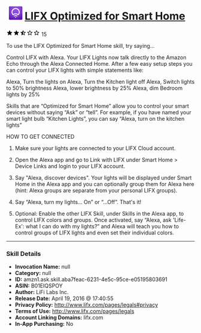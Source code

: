 # &nbsp;<img src="skill_icon" alt="LIFX Optimized for Smart Home icon" width="36"> [LIFX Optimized for Smart Home](http://alexa.amazon.com/#skills/amzn1.ask.skill.aba7feac-6231-4e5c-95ce-e05195803691)
![2.9 stars](../../images/ic_star_black_18dp_1x.png)![2.9 stars](../../images/ic_star_black_18dp_1x.png)![2.9 stars](../../images/ic_star_half_black_18dp_1x.png)![2.9 stars](../../images/ic_star_border_black_18dp_1x.png)![2.9 stars](../../images/ic_star_border_black_18dp_1x.png) 15

To use the LIFX Optimized for Smart Home skill, try saying...

Control LIFX with Alexa. Your LIFX Lights now talk directly to the Amazon Echo through the Alexa Connected Home. After a few easy setup steps you can control your LIFX lights with simple statements like:

Alexa, Turn the lights on
Alexa, Turn the Kitchen light off
Alexa, Switch lights to 50% brightness
Alexa, lower brightness by 25%
Alexa, dim Bedroom lights by 25%

Skills that are “Optimized for Smart Home” allow you to control your smart devices without saying “Ask” or “tell”. For example, if you have named your smart light bulb “Kitchen Lights”, you can say “Alexa, turn on the kitchen lights”

HOW TO GET CONNECTED

1. Make sure your lights are connected to your LIFX Cloud account.

2. Open the Alexa app and go to Link with LIFX under Smart Home > Device Links and login to your LIFX account.

3. Say "Alexa, discover devices". Your lights will be displayed under Smart Home in the Alexa app and you can optionally group them for Alexa here (hint: Alexa groups are separate from your personal LIFX groups).

4. Say “Alexa, turn my lights… On” or “...Off”. That's it!

5. Optional: Enable the other LIFX Skill, under Skills in the Alexa app, to control LIFX colors and groups. Once activated, say “Alexa, ask 'Life-Ex': what I can do with my lights?” and Alexa will teach you how to control groups of LIFX lights and even set their individual colors.

***

### Skill Details

* **Invocation Name:** null
* **Category:** null
* **ID:** amzn1.ask.skill.aba7feac-6231-4e5c-95ce-e05195803691
* **ASIN:** B01EIQSPOY
* **Author:** LiFi Labs Inc.
* **Release Date:** April 19, 2016 @ 17:40:55
* **Privacy Policy:** http://www.lifx.com/pages/legals#privacy
* **Terms of Use:** http://www.lifx.com/pages/legals
* **Account Linking Domains:** lifx.com
* **In-App Purchasing:** No
